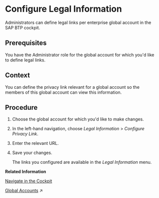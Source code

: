 <!-- loiof4e2b8196c6c4cdab84e5f607e4955a6 -->

# Configure Legal Information

Administrators can define legal links per enterprise global account in the SAP BTP cockpit.



<a name="loiof4e2b8196c6c4cdab84e5f607e4955a6__prereq_jtf_5db_tdb"/>

## Prerequisites

You have the Administrator role for the global account for which you'd like to define legal links.



## Context

You can define the privacy link relevant for a global account so the members of this global account can view this information.



## Procedure

1.  Choose the global account for which you'd like to make changes.

2.  In the left-hand navigation, choose *Legal Information* \> *Configure Privacy Link*.

3.  Enter the relevant URL.

4.  Save your changes.

    The links you configured are available in the *Legal Information* menu.


**Related Information**  


[Navigate in the Cockpit](navigate-in-the-cockpit-0874895.md "Learn how to navigate to your global accounts, directories, and subaccounts in the SAP BTP cockpit.")

[Global Accounts](https://help.sap.com/viewer/ea72206b834e4ace9cd834feed6c0e09/Cloud/en-US/722a4755da7f4b7e9929be8f15af0f1b.html#loio9b7d44f92eec44a6ae87129c02aeec0d "Global accounts are hosted environments that represent the scope of the functionality and the level of support based on a customer or partner’s entitlement to platform resources and services.") :arrow_upper_right:

